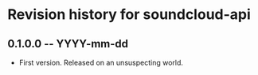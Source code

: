 # Revision history for soundcloud-api

## 0.1.0.0 -- YYYY-mm-dd

* First version. Released on an unsuspecting world.
